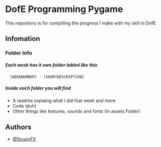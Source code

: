 # DofE Programming Pygame 
This repository is for compliling the progress I make with my skill in DofE
## Infomation
### Folder Info
##### Each week has it own folder labled like this
```
  [WEEKNUMBER] - [SHORTDESCRIPTION]
```

##### Inside each folder you will find
- A readme explaing what I did that week and more
- Code (duh)
- Other things like textures, sounds and fonts (In assets Folder)

## Authors
- [@SoupyFX ](https://github.com/SoupyFX)

